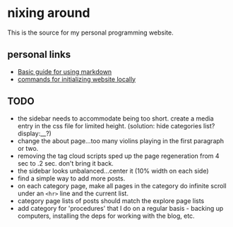 # nixing around

This is the source for my personal programming website. 

## personal links

* [Basic guide for using markdown](/markdown_guide.md)
* [commands for initializing website locally](/website_local_deps.sh)

## TODO

* the sidebar needs to accommodate being too short. create a media entry in the css file for limited height. (solution: hide categories list? display:__?)
* change the about page...too many violins playing in the first paragraph or two.
* removing the tag cloud scripts sped up the page regeneration from 4 sec to .2 sec. don't bring it back.
* the sidebar looks unbalanced...center it (10% width on each side)
* find a simple way to add more posts.
* on each category page, make all pages in the category do infinite scroll under an `<hr>` line and the current list.
* category page lists of posts should match the explore  page lists
* add category for 'procedures' that I do on a regular basis - backing up computers, installing the deps for working with the blog, etc.  